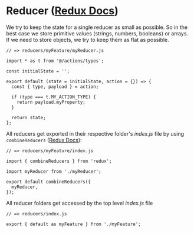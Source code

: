 # Reducer ([Redux Docs](https://redux.js.org/basics/reducers))

We try to keep the state for a single reducer as small as possible. So in the best case we store primitive values (strings, numbers, booleans) or arrays. If we need to store objects, we try to keep them as flat as possible.

```
// => reducers/myFeature/myReducer.js

import * as t from '@/actions/types';

const initialState = '';

export default (state = initialState, action = {}) => {
  const { type, payload } = action;

  if (type === t.MY_ACTION_TYPE) {
    return payload.myProperty;
  }

  return state;
};
```

All reducers get exported in their respective folder's *index.js* file by
using `combineReducers` ([Redux Docs](https://redux.js.org/api-reference/combinereducers)):

```
// => reducers/myFeature/index.js

import { combineReducers } from 'redux';

import myReducer from './myReducer';

export default combineReducers({
  myReducer,
});
```

All reducer folders get accessed by the top level *index.js* file

```
// => reducers/index.js

export { default as myFeature } from './myFeature';
```
